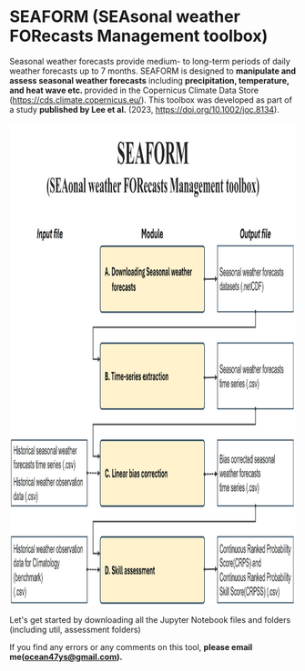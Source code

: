 # SEAFORM (SEAsonal weather FORecasts Management toolbox)

Seasonal weather forecasts provide medium- to long-term periods of daily weather forecasts up to 7 months. SEAFORM is designed to <b>manipulate and assess seasonal weather forecasts</b> including <b>precipitation, temperature, and heat wave etc. </b> provided in the Copernicus Climate Data Store (https://cds.climate.copernicus.eu/). This toolbox was developed as part of a study <b>published by Lee et al.</b> (2023, https://doi.org/10.1002/joc.8134). 

<img src="util/images/SEAFORM_Modules_new.jpg" width="1050" height="850">


Let's get started by downloading all the Jupyter Notebook files and folders (including util, assessment folders)

If you find any errors or any comments on this tool, <b>please email me(ocean47ys@gmail.com).</b>
